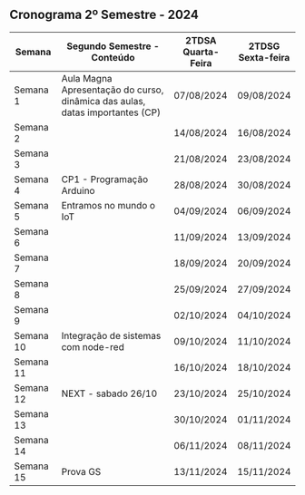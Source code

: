 
## Cronograma 2º Semestre - 2024 


| Semana    | Segundo Semestre - Conteúdo                                                     | 2TDSA<br>Quarta-Feira | 2TDSG<br>Sexta-feira |
| --------- | ------------------------------------------------------------------------------- | --------------------- | -------------------- |
| Semana 1  | Aula Magna<br>Apresentação do curso, dinâmica das aulas, datas importantes (CP) | 07/08/2024            | 09/08/2024           |
| Semana 2  |                                                                                 | 14/08/2024            | 16/08/2024           |
| Semana 3  |                                                                                 | 21/08/2024            | 23/08/2024           |
| Semana 4  | CP1 - Programação Arduino                                                       | 28/08/2024            | 30/08/2024           |
| Semana 5  | Entramos no mundo o IoT                                                         | 04/09/2024            | 06/09/2024           |
| Semana 6  |                                                                                 | 11/09/2024            | 13/09/2024           |
| Semana 7  |                                                                                 | 18/09/2024            | 20/09/2024           |
| Semana 8  |                                                                                 | 25/09/2024            | 27/09/2024           |
| Semana 9  |                                                                                 | 02/10/2024            | 04/10/2024           |
| Semana 10 | Integração de sistemas com node-red                                             | 09/10/2024            | 11/10/2024           |
| Semana 11 |                                                                                 | 16/10/2024            | 18/10/2024           |
| Semana 12 | NEXT - sabado 26/10                                                             | 23/10/2024            | 25/10/2024           |
| Semana 13 |                                                                                 | 30/10/2024            | 01/11/2024           |
| Semana 14 |                                                                                 | 06/11/2024            | 08/11/2024           |
| Semana 15 | Prova GS                                                                        | 13/11/2024            | 15/11/2024           |

<!-- 

## Cronograma 1º Semestre - 2024 


| Semana   | Conteúdo                                                               | 2TDSB<br>Segunda-feira | 2TDSA<br>Quarta-Feira | 2TDSPH<br>Sexta-Feira |
| -------- | ---------------------------------------------------------------------- | ---------------------- | --------------------- | --------------------- |
| Semana 1 | Lançamento Desafio CP2 - 20% de conclusão do desafio.                  | 08/04/2024             | 10/04/2024            | 12/04/2024            |
| Semana 2 | Laboratório TensorFlow - teoria e prática                              | 15/04/2024             | 17/04/2024            | 19/04/2024            |
| Semana 3 | Aula Estúdio para o desenvolvimento do desafio CP2 - 50% de conclusão. | 22/04/2024             | 24/04/2024            | 26/04/2024            |
| Semana 4 | Laboratório TensorFlow - teoria e prática                              | 29/04/2024             | 01/05/2024            | 03/05/2024            |
| Semana 5 | Aula Estúdio para o desenvolvimento do desafio CP2 - 80% de conclusão. | 06/05/2024             | 08/05/2024            | 10/05/2024            |
| Semana 6 | Laboratório prático de Deep Learning                                   | 13/05/2024             | 15/05/2024            | 17/05/2024            |
| Semana 7 | Apresentação em Ala do desafio Checkpoint 2/3                          | 20/05/2024             | 22/05/2024            | 24/05/2024            |
| Semana 8 | Avaliação Global Solution - Primeiro Semestre                          | 27/05/2024             | 29/05/2024            | 31/05/2024            |




|           | Primeiro Semestre                                                                 | 2TDSB        | 2TDSA        | 2TDSG       |
| --------- | --------------------------------------------------------------------------------- | ------------ | ------------ | ----------- |
| Semana    | Conteúdo                                                                          | Quarta-Feira | Quarta-Feira | Sexta-feira |
| --------- | --------------------------------------------------------------------------------- | ------------ | ------------ | ----------- |
| Semana 1  | Aula Magna                                                                        | 05/02/2024   | 07/02/2024   | 09/02/2024  |
|           | Apresentação do curso, dinâmica das aulas, datas importantes (CP), lançamento CP1 |              |              |             |
| Semana 2  | Dataframe: Relembrando Análise exploratória e visualização de dados               | 12/02/2024   | 14/02/2024   | 16/02/2024  |
|           |                                                                                   | Feriado      | Feriado      |             |
| Semana 3  | ML Supervisionado - Classificação                                                 | 19/02/2024   | 21/02/2024   | 23/02/2024  |
|           |                                                                                   |              |              |             |
| Semana 4  | ML Supervisionado - Regressão                                                     | 26/02/2024   | 28/02/2024   | 01/03/2024  |
|           |                                                                                   |              |              |             |
| Semana 5  | Dicas de pré processamento de dados e validação cruzada                           | 04/03/2024   | 06/03/2024   | 08/03/2024  |
|           |                                                                                   |              |              |             |
| Semana 6  | AVALIAÇÃO EM AULA CP1                                                             | 11/03/2024   | 13/03/2024   | 15/03/2024  |
|           | CP1 - Sistema preditivo ou de classificação                                       |              |              |             |
| Semana 7  | Introdução ao Deep Learning                                                       | 18/03/2024   | 20/03/2024   | 22/03/2024  |
|           | Perceptron, MLP, lançamento CP2                                                   |              |              |             |
| Semana 8  | CNN                                                                               | 25/03/2024   | 27/03/2024   | 29/03/2024  |
|           |                                                                                   |              |              | Feriado     |
| Semana 9  | CNN Continuação                                                                   | 01/04/2024   | 03/04/2024   | 05/04/2024  |
|           |                                                                                   |              |              |             |
| Semana 10 | Medidas de avaliação                                                              | 08/04/2024   | 10/04/2024   | 12/04/2024  |
|           |                                                                                   |              |              |             |
| Semana 11 | Aula estudio: Aplicação de DL                                                     | 15/04/2024   | 17/04/2024   | 19/04/2024  |
|           |                                                                                   |              |              |             |
| Semana 12 | Aula estudio Checkpoint 2                                                         | 22/04/2024   | 24/04/2024   | 26/04/2024  |
|           |                                                                                   |              |              |             |
| Semana 13 | Transfer Learning, lançamento CP3                                                 | 29/04/2024   | 01/05/2024   | 03/05/2024  |
|           |                                                                                   |              |              |             |
| Semana 14 | Redes modernas, aplicações com DL                                                 | 06/05/2024   | 08/05/2024   | 10/05/2024  |
|           |                                                                                   |              |              |             |
| Semana 15 | Continuação...                                                                    | 13/05/2024   | 15/05/2024   | 17/05/2024  |
|           | Aplicações com Yolo e deploy de aplicações.                                       |              |              |             |
| Semana 16 | AVALIAÇÃO EM AULA CP3                                                             | 20/05/2024   | 22/05/2024   | 24/05/2024  |
|           |                                                                                   |              |              |             |
| Semana 17 | Avaliação Global Solution primeiro semestre                                       | 27/05/2024   | 29/05/2024   | 31/05/2024  |
|           |                                                                                   | Prova GS     | Prova GS     | Prova GS    |



## Cronograma Segundo Semestre

| AULA | TDSA | TDSG | CONTEÚDO | LABORATÓRIO | OBSERVAÇÃO | Feriados |
|:---:|:---:|:---:|:---:|:---:|:---:|:---:|
| 1 | 02/08 | 04/08 | Estamos de volta: Conhecendo o mundo do hardware. |  | 02/08 - Retorno das aulas |  |
| 2 | 09/08 | 11/08 | Conhecendo o Arduino: Como programar, IDE, Protoboard, LED, botão | lab1 |  |  |
| 3 | 16/08 | 18/08 | Arduino: Sensores/Atuadores (KIT IoT) e usando libs externas. | lab2 |  |  |
| 4 | 23/08 | 25/08 | Trabalhar com Node-red e conhecer o protocolo MQTT | lab3 |  |  |
| 5 | 30/08 | 01/09 | Comunicação serial entre Arduino e o Node-RED | lab4 |  |  |
| 6 | 06/09 | <s>08/09</s> | Aula estudio para desenvolvimento do projeto | --- |  | 07/09 (quinta-feira) - Independência do Brasil |
| 7 | 13/09 | 15/09 | AVALIAÇÃO EM AULA CP4 (grupo)<br>CP4 - Sistemas Embarcados e IoT |  | AVALIAÇÃO EM AULA CP4 | Entrega - CP4 |
| 8 | 20/09 | 22/09 | Raspberry Pi - o que é, boot e configs iniciais | lab5 |  |  |
| 9 | 27/09 | 29/09 | Raspberry Pi: Programando os GPIO e usando outras libs  | lab6 |  |  |
| 10 | 04/10 | 06/10 | Raspberry Pi: Montando um Webserver em Flask | lab7 e lab8 |  |  |
| 11 | 11/10 | <s>13/10</s> | Aula estudio para desenvolvimento do projeto | --- |  | 12/10 (quinta-feira) - N. Sr.a Aparecida |
| 12 | 18/10 | 20/10 |  |  |  |  |
| 13 | 25/10 | 27/10 | AVALIAÇÃO EM AULA CP5 (grupo)<br>CP5 - Sistemas Embarcados e IoT |  | AVALIAÇÃO EM AULA CP5 | Entrega - CP5 |
| 14 | 01/11 | <s>03/11</s> | Aula estudio para desenvolvimento de atividades "Desafios" atrasadas. |  |  | 02/11 (quinta-feira) - Finados |
| 15 | 08/11 | 10/11 | Data final para entrega das atividades "Desafios" de AVALIAÇÃO CP6 (individual)<br>CP6 - É a méia ponderada das atividades "Desafios" lançadas ao longo do semestre. |  | NOTA CP6 |  |
| 16 | <s>15/11</s> | <s>17/11</s> | Período de aplicações das Provas Semestrais |  | Provas |  |


-->